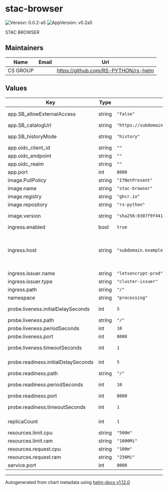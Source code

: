 # stac-browser

![Version: 0.0.2-a5](https://img.shields.io/badge/Version-0.0.2--a5-informational?style=flat-square) ![AppVersion: v0.2a5](https://img.shields.io/badge/AppVersion-v0.2a5-informational?style=flat-square)

STAC BROWSER

## Maintainers

| Name | Email | Url |
| ---- | ------ | --- |
| CS GROUP |  | <https://github.com/RS-PYTHON/rs-helm> |

## Values

| Key | Type | Default | Description |
|-----|------|---------|-------------|
| app.SB_allowExternalAccess | string | `"false"` | Allows or disallows loading and browsing external STAC data. |
| app.SB_catalogUrl | string | `"https://subdomain.example.com/catalog/"` | URL of the STAC catalog |
| app.SB_historyMode | string | `"history"` | Allows search engines to better crawl STAC Browser |
| app.oidc_client_id | string | `""` | OIDC Public Client ID |
| app.oidc_endpoint | string | `""` | OIDC End Point |
| app.oidc_realm | string | `""` | OIDC Realm |
| app.port | int | `8080` | Port for the application |
| image.PullPolicy | string | `"IfNotPresent"` | Image pull policy |
| image.name | string | `"stac-browser"` | Image name |
| image.registry | string | `"ghcr.io"` | Image registry |
| image.repository | string | `"rs-python"` | Image repository |
| image.version | string | `"sha256:0307f9f4413db9a5550b046b28603efd5dac79303579bc52885a2f187ce8393e"` | Image version, can be a tag or a digest |
| ingress.enabled | bool | `true` | Enabled/Disable ingress |
| ingress.host | string | `"subdomain.example.com"` | Ingress host name. Note that because of bug https://github.com/radiantearth/stac-browser/issues/479 the actual URL will be will be `{{ .Release.Name }}.{{ .Values.ingress.host }}` |
| ingress.issuer.name | string | `"letsencrypt-prod"` | Ingress Issuer name |
| ingress.issuer.type | string | `"cluster-issuer"` | Ingress Issuer type |
| ingress.path | string | `"/"` | Ingress path for the application |
| namespace | string | `"processing"` | Namespace for the deployment |
| probe.liveness.initialDelaySeconds | int | `5` | InitialDelaySeconds for the liveness probe |
| probe.liveness.path | string | `"/"` | Path for the liveness probe |
| probe.liveness.periodSeconds | int | `10` | periodSeconds for the liveness probe |
| probe.liveness.port | int | `8080` | Port for the liveness probe |
| probe.liveness.timeoutSeconds | int | `1` | timeoutSeconds for the liveness probe |
| probe.readiness.initialDelaySeconds | int | `5` | InitialDelaySeconds for the readiness probe |
| probe.readiness.path | string | `"/"` | Path for the readiness probe |
| probe.readiness.periodSeconds | int | `10` | periodSeconds for the readiness probe |
| probe.readiness.port | int | `8080` | Port for the readiness probe |
| probe.readiness.timeoutSeconds | int | `1` | timeoutSeconds for the readiness probe |
| replicaCount | int | `1` | Number of replicas for the deployment |
| resources.limit.cpu | string | `"500m"` | Pod CPU limit |
| resources.limit.ram | string | `"1000Mi"` | Pod memory limit |
| resources.request.cpu | string | `"100m"` | Pod CPU request |
| resources.request.ram | string | `"256Mi"` | Pod memory request |
| service.port | int | `8080` | Port for the service |

----------------------------------------------
Autogenerated from chart metadata using [helm-docs v1.12.0](https://github.com/norwoodj/helm-docs/releases/v1.12.0)
